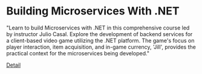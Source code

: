 # Building Microservices With .NET

"Learn to build Microservices with .NET in this comprehensive course led by instructor Julio Casal. Explore the development of backend services for a client-based video game utilizing the .NET platform. The game's focus on player interaction, item acquisition, and in-game currency, 'Jill', provides the practical context for the microservices being developed." 

[Detail](https://eduitfree.com/courses/building-microservices-with-net)